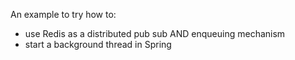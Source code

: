 

An example to try how to:

 - use Redis as a distributed pub sub AND enqueuing mechanism
 - start a background thread in Spring
